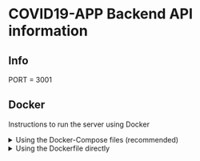 # COVID19-APP Backend API information

## Info 

  PORT = 3001

## Docker

Instructions to run the server using Docker

<details>
  <summary>Using the Docker-Compose files (recommended)</summary>

  In this section, you will find the commands for using the Docker-compose files.

  ### Building the image: 

  Make sure to build when switching from prod to dev.
  
  Just omit the `--build` if you just want to run it
  
  Development image
  ```
  docker-compose -f docker-compose.yml -f docker-compose.dev.yml up -d --build
  ```
  Production image
  ```
  docker-compose -f docker-compose.yml -f docker-compose.prod.yml up -d --build
  ```

  ### Take down the container:
  The `-v` flag erases the container storage
  Development image
  ```
  docker-compose -f docker-compose.yml -f docker-compose.dev.yml down -v
  ```
  Production image
  ```
  docker-compose -f docker-compose.yml -f docker-compose.prod.yml down -v
  ```

  ### Access container terminal:
  First run `docker ps` to view the name of the container
  ```
  docker exec -it <nameofcontainer> /bin/sh
  
  ```
</details>
<details>
  <summary>Using the Dockerfile directly</summary>
  In this section, you will find commands for the Dockerfile.

  ### Building the image:
  ```
  docker build -t backend-image .
  ```

  ### Running a container from image:
  ```
  docker run -v /app/node_modules -v $(pwd):/app -p 3001:3001 -d --name backend-app backend-image
  ```

  ### Killing the container:
  ```
  docker rm backend-app -f
  ```
  Killing the container and prune (`docker volume prune`) associated volumes:
  ```
  docker rm backend-app -fv
  ```


  ### Accessing the container's terminal:
  ```
  docker exec -it backend-app /bin/sh 
  ```

  ### Accessing the container's logs:
  ```
  docker logs backend-app
  ```
</details>
